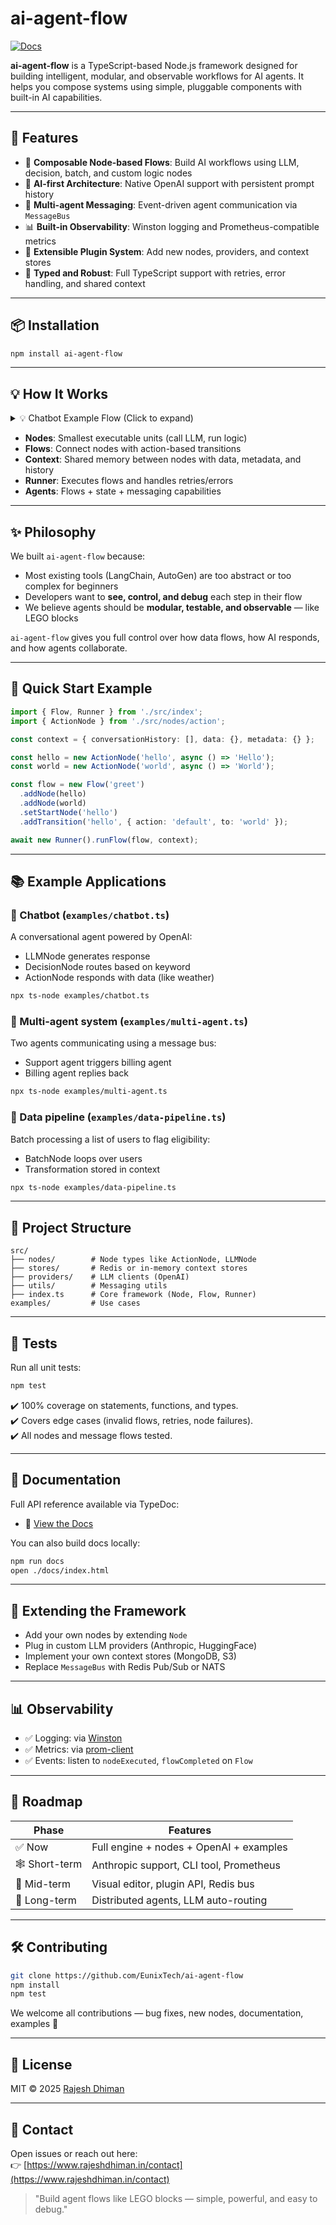 # ai-agent-flow

[![Docs](https://img.shields.io/badge/docs-typedoc-blue.svg)](https://EunixTech.github.io/ai-agent-flow)

**ai-agent-flow** is a TypeScript-based Node.js framework designed for building intelligent, modular, and observable workflows for AI agents. It helps you compose systems using simple, pluggable components with built-in AI capabilities.

---

## 🚀 Features

- 🔄 **Composable Node-based Flows**: Build AI workflows using LLM, decision, batch, and custom logic nodes
- 🧠 **AI-first Architecture**: Native OpenAI support with persistent prompt history
- 📡 **Multi-agent Messaging**: Event-driven agent communication via `MessageBus`
- 📊 **Built-in Observability**: Winston logging and Prometheus-compatible metrics
- 🔌 **Extensible Plugin System**: Add new nodes, providers, and context stores
- 🔐 **Typed and Robust**: Full TypeScript support with retries, error handling, and shared context

---

## 📦 Installation

```bash
npm install ai-agent-flow
```

---

## 💡 How It Works

<details>
<summary>💡 Chatbot Example Flow (Click to expand)</summary>

```mermaid
flowchart TD
  A[Start] -->|default| B[DecisionNode]
  B -->|weather| C[Weather ActionNode]
  B -->|default| D[Fallback ActionNode]
```

</details>

- **Nodes**: Smallest executable units (call LLM, run logic)
- **Flows**: Connect nodes with action-based transitions
- **Context**: Shared memory between nodes with data, metadata, and history
- **Runner**: Executes flows and handles retries/errors
- **Agents**: Flows + state + messaging capabilities

---

## ✨ Philosophy

We built `ai-agent-flow` because:

- Most existing tools (LangChain, AutoGen) are too abstract or too complex for beginners
- Developers want to **see, control, and debug** each step in their flow
- We believe agents should be **modular, testable, and observable** — like LEGO blocks

`ai-agent-flow` gives you full control over how data flows, how AI responds, and how agents collaborate.

---

## 🧠 Quick Start Example

```ts
import { Flow, Runner } from './src/index';
import { ActionNode } from './src/nodes/action';

const context = { conversationHistory: [], data: {}, metadata: {} };

const hello = new ActionNode('hello', async () => 'Hello');
const world = new ActionNode('world', async () => 'World');

const flow = new Flow('greet')
  .addNode(hello)
  .addNode(world)
  .setStartNode('hello')
  .addTransition('hello', { action: 'default', to: 'world' });

await new Runner().runFlow(flow, context);
```

---

## 📚 Example Applications

### 🔮 Chatbot (`examples/chatbot.ts`)

A conversational agent powered by OpenAI:

- LLMNode generates response
- DecisionNode routes based on keyword
- ActionNode responds with data (like weather)

```bash
npx ts-node examples/chatbot.ts
```

### 🤝 Multi-agent system (`examples/multi-agent.ts`)

Two agents communicating using a message bus:

- Support agent triggers billing agent
- Billing agent replies back

```bash
npx ts-node examples/multi-agent.ts
```

### 🧪 Data pipeline (`examples/data-pipeline.ts`)

Batch processing a list of users to flag eligibility:

- BatchNode loops over users
- Transformation stored in context

```bash
npx ts-node examples/data-pipeline.ts
```

---

## 📁 Project Structure

```
src/
├── nodes/        # Node types like ActionNode, LLMNode
├── stores/       # Redis or in-memory context stores
├── providers/    # LLM clients (OpenAI)
├── utils/        # Messaging utils
├── index.ts      # Core framework (Node, Flow, Runner)
examples/         # Use cases
```

---

## 🧪 Tests

Run all unit tests:

```bash
npm test
```

✔️ 100% coverage on statements, functions, and types.  
✔️ Covers edge cases (invalid flows, retries, node failures).  
✔️ All nodes and message flows tested.

---

## 📖 Documentation

Full API reference available via TypeDoc:

- 📘️ [View the Docs](https://EunixTech.github.io/ai-agent-flow)

You can also build docs locally:

```bash
npm run docs
open ./docs/index.html
```

---

## 🔌 Extending the Framework

- Add your own nodes by extending `Node`
- Plug in custom LLM providers (Anthropic, HuggingFace)
- Implement your own context stores (MongoDB, S3)
- Replace `MessageBus` with Redis Pub/Sub or NATS

---

## 📊 Observability

- ✅ Logging: via [Winston](https://github.com/winstonjs/winston)
- ✅ Metrics: via [prom-client](https://github.com/siimon/prom-client)
- ✅ Events: listen to `nodeExecuted`, `flowCompleted` on `Flow`

---

## 🛝 Roadmap

| Phase         | Features                                |
| ------------- | --------------------------------------- |
| ✅ Now        | Full engine + nodes + OpenAI + examples |
| 🕸️ Short-term | Anthropic support, CLI tool, Prometheus |
| 🧠 Mid-term   | Visual editor, plugin API, Redis bus    |
| 🚁️ Long-term | Distributed agents, LLM auto-routing    |

---

## 🛠️ Contributing

```bash
git clone https://github.com/EunixTech/ai-agent-flow
npm install
npm test
```

We welcome all contributions — bug fixes, new nodes, documentation, examples 🙌

---

## 📄 License

MIT © 2025 [Rajesh Dhiman](https://www.rajeshdhiman.in)

---

## 💬 Contact

Open issues or reach out here:  
👉 [https://www.rajeshdhiman.in/contact](https://www.rajeshdhiman.in/contact)

> "Build agent flows like LEGO blocks — simple, powerful, and easy to debug."

